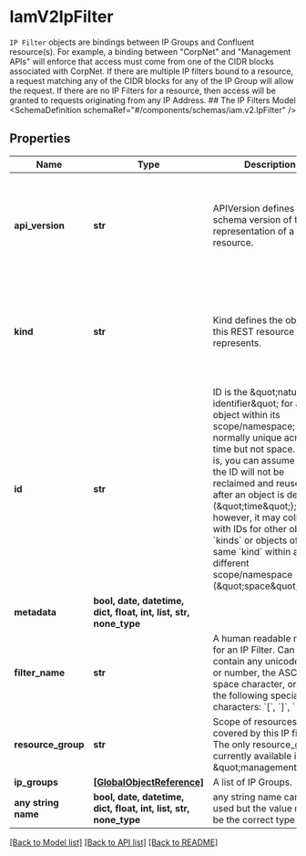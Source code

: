 # IamV2IpFilter

`IP Filter` objects are bindings between IP Groups and Confluent resource(s). For example, a binding between \"CorpNet\" and \"Management APIs\" will enforce that access must come from one of the CIDR blocks associated with CorpNet. If there are multiple IP filters bound to a resource, a request matching any of the CIDR blocks for any of the IP Group will allow the request. If there are no IP Filters for a resource, then access will be granted to requests originating from any IP Address.   ## The IP Filters Model <SchemaDefinition schemaRef=\"#/components/schemas/iam.v2.IpFilter\" />

## Properties
Name | Type | Description | Notes
------------ | ------------- | ------------- | -------------
**api_version** | **str** | APIVersion defines the schema version of this representation of a resource. | [optional] [readonly]  if omitted the server will use the default value of "iam/v2"
**kind** | **str** | Kind defines the object this REST resource represents. | [optional] [readonly]  if omitted the server will use the default value of "IpFilter"
**id** | **str** | ID is the \&quot;natural identifier\&quot; for an object within its scope/namespace; it is normally unique across time but not space. That is, you can assume that the ID will not be reclaimed and reused after an object is deleted (\&quot;time\&quot;); however, it may collide with IDs for other object &#x60;kinds&#x60; or objects of the same &#x60;kind&#x60; within a different scope/namespace (\&quot;space\&quot;). | [optional] [readonly] 
**metadata** | **bool, date, datetime, dict, float, int, list, str, none_type** |  | [optional] 
**filter_name** | **str** | A human readable name for an IP Filter. Can contain any unicode letter or number, the ASCII space character, or any of the following special characters: &#x60;[&#x60;, &#x60;]&#x60;, &#x60;|&#x60;, &#x60;&amp;&#x60;, &#x60;+&#x60;, &#x60;-&#x60;, &#x60;_&#x60;, &#x60;/&#x60;, &#x60;.&#x60;, &#x60;,&#x60;.  | [optional] 
**resource_group** | **str** | Scope of resources covered by this IP filter. The only resource_group currently available is \&quot;management\&quot;.  | [optional] 
**ip_groups** | [**[GlobalObjectReference]**](GlobalObjectReference.md) | A list of IP Groups. | [optional] 
**any string name** | **bool, date, datetime, dict, float, int, list, str, none_type** | any string name can be used but the value must be the correct type | [optional]

[[Back to Model list]](../README.md#documentation-for-models) [[Back to API list]](../README.md#documentation-for-api-endpoints) [[Back to README]](../README.md)


